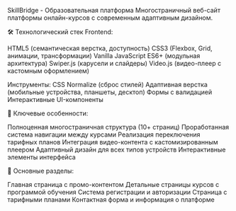 SkillBridge - Образовательная платформа
Многостраничный веб-сайт платформы онлайн-курсов с современным адаптивным дизайном.

🛠 Технологический стек
Frontend:

HTML5 (семантическая верстка, доступность)
CSS3 (Flexbox, Grid, анимации, трансформации)
Vanilla JavaScript ES6+ (модульная архитектура)
Swiper.js (карусели и слайдеры)
Video.js (видео-плеер с кастомным оформлением)

Инструменты:
CSS Normalize (сброс стилей)
Адаптивная верстка (мобильные устройства, планшеты, десктоп)
Формы с валидацией
Интерактивные UI-компоненты

🌟 Ключевые особенности:

Полноценная многостраничная структура (10+ страниц)
Проработанная система навигации между курсами
Реализация переключения тарифных планов
Интеграция видео-контента с кастомизированным плеером
Адаптивный дизайн для всех типов устройств
Интерактивные элементы интерфейса

📁 Основные разделы:

Главная страница с промо-контентом
Детальные страницы курсов с программой обучения
Система регистрации и авторизации
Страница с тарифными планами
Контактная форма и информация о платформе
